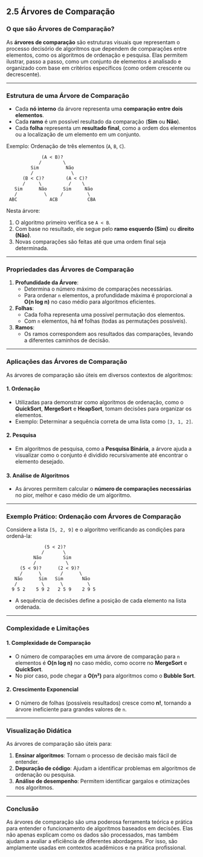 ## **2.5 Árvores de Comparação**

### **O que são Árvores de Comparação?**
As **árvores de comparação** são estruturas visuais que representam o processo decisório de algoritmos que dependem de comparações entre elementos, como os algoritmos de ordenação e pesquisa. Elas permitem ilustrar, passo a passo, como um conjunto de elementos é analisado e organizado com base em critérios específicos (como ordem crescente ou decrescente).

---

### **Estrutura de uma Árvore de Comparação**
- Cada **nó interno** da árvore representa uma **comparação entre dois elementos**.
- Cada **ramo** é um possível resultado da comparação (**Sim** ou **Não**).
- Cada **folha** representa um **resultado final**, como a ordem dos elementos ou a localização de um elemento em um conjunto.

Exemplo: Ordenação de três elementos (`A`, `B`, `C`).

```
             (A < B)?
            /        \
         Sim          Não
         /              \
      (B < C)?        (A < C)?
      /     \          /    \
   Sim      Não      Sim     Não
   /          \     /         \
 ABC            ACB           CBA
```

Nesta árvore:
1. O algoritmo primeiro verifica se `A < B`.  
2. Com base no resultado, ele segue pelo **ramo esquerdo (Sim)** ou **direito (Não)**.  
3. Novas comparações são feitas até que uma ordem final seja determinada.

---

### **Propriedades das Árvores de Comparação**
1. **Profundidade da Árvore**:
   - Determina o número máximo de comparações necessárias.
   - Para ordenar `n` elementos, a profundidade máxima é proporcional a **O(n log n)** no caso médio para algoritmos eficientes.
2. **Folhas**:
   - Cada folha representa uma possível permutação dos elementos.
   - Com `n` elementos, há **n!** folhas (todas as permutações possíveis).
3. **Ramos**:
   - Os ramos correspondem aos resultados das comparações, levando a diferentes caminhos de decisão.

---

### **Aplicações das Árvores de Comparação**
As árvores de comparação são úteis em diversos contextos de algoritmos:

#### **1. Ordenação**
- Utilizadas para demonstrar como algoritmos de ordenação, como o **QuickSort**, **MergeSort** e **HeapSort**, tomam decisões para organizar os elementos.
- Exemplo: Determinar a sequência correta de uma lista como `[3, 1, 2]`.

#### **2. Pesquisa**
- Em algoritmos de pesquisa, como a **Pesquisa Binária**, a árvore ajuda a visualizar como o conjunto é dividido recursivamente até encontrar o elemento desejado.

#### **3. Análise de Algoritmos**
- As árvores permitem calcular o **número de comparações necessárias** no pior, melhor e caso médio de um algoritmo.

---

### **Exemplo Prático: Ordenação com Árvores de Comparação**
Considere a lista `[5, 2, 9]` e o algoritmo verificando as condições para ordená-la:

```
              (5 < 2)?
             /       \
          Não        Sim
          /           \
     (5 < 9)?      (2 < 9)?
     /      \       /      \
   Não      Sim   Sim       Não
   /         \      \         \
  9 5 2    5 9 2   2 5 9    2 9 5
```

- A sequência de decisões define a posição de cada elemento na lista ordenada.

---

### **Complexidade e Limitações**
#### **1. Complexidade de Comparação**
- O número de comparações em uma árvore de comparação para `n` elementos é **O(n log n)** no caso médio, como ocorre no **MergeSort** e **QuickSort**.
- No pior caso, pode chegar a **O(n²)** para algoritmos como o **Bubble Sort**.

#### **2. Crescimento Exponencial**
- O número de folhas (possíveis resultados) cresce como **n!**, tornando a árvore ineficiente para grandes valores de `n`.

---

### **Visualização Didática**
As árvores de comparação são úteis para:
1. **Ensinar algoritmos**: Tornam o processo de decisão mais fácil de entender.
2. **Depuração de código**: Ajudam a identificar problemas em algoritmos de ordenação ou pesquisa.
3. **Análise de desempenho**: Permitem identificar gargalos e otimizações nos algoritmos.

---

### **Conclusão**
As árvores de comparação são uma poderosa ferramenta teórica e prática para entender o funcionamento de algoritmos baseados em decisões. Elas não apenas explicam como os dados são processados, mas também ajudam a avaliar a eficiência de diferentes abordagens. Por isso, são amplamente usadas em contextos acadêmicos e na prática profissional.